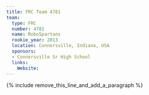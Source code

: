 ```yaml
---
title: FRC Team 4781
team:
  type: FRC
  number: 4781
  name: RoboSpartans
  rookie_year: 2013
  location: Connersville, Indiana, USA
  sponsors:
  - Connersville Sr High School
  links:
    Website:
---
```


{% include remove_this_line_and_add_a_paragraph %}